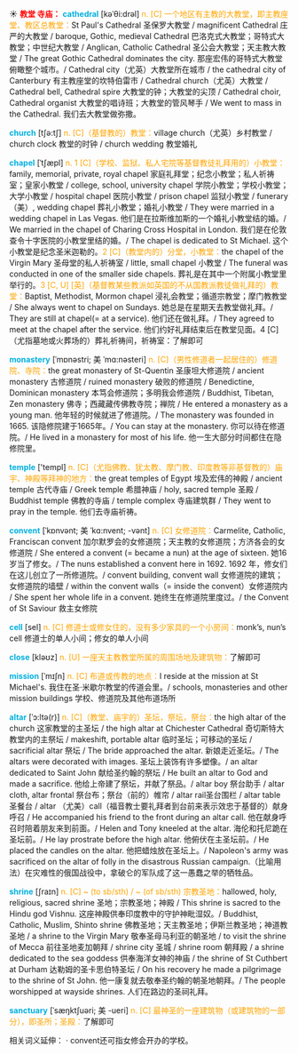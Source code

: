 ☀ <font color="red">**教堂 寺庙：**</font>
<font color="sky blue">**cathedral**</font> [kəˈθi:drəl]
<font color="orange">n. [C] 一个地区有主教的大教堂，即主教座堂、教区总教堂：</font>St Paul's Cathedral 圣保罗大教堂 / magnificent Cathedral 庄严的大教堂 / baroque, Gothic, medieval Cathedral 巴洛克式大教堂；哥特式大教堂；中世纪大教堂 / Anglican, Catholic Cathedral 圣公会大教堂；天主教大教堂 / The great Gothic Cathedral dominates the city. 那座宏伟的哥特式大教堂俯瞰整个城市。/ Cathedral city（尤英）大教堂所在城市 / the cathedral city of Canterbury 有主教座堂的坎特伯雷市 / Cathedral church（尤英）大教堂 / Cathedral bell, Cathedral spire 大教堂的钟；大教堂的尖顶 / Cathedral choir, Cathedral organist 大教堂的唱诗班；大教堂的管风琴手 / We went to mass in the Cathedral. 我们去大教堂做弥撒。

<font color="sky blue">**church**</font> [tʃə:tʃ] 
<font color="orange">n. [C]（基督教的）教堂：</font>village church（尤英）乡村教堂 / church clock 教堂的时钟 / church wedding 教堂婚礼
           
<font color="sky blue">**chapel**</font> [ˈtʃæpl]
<font color="orange">n. 1 [C]（学校、监狱、私人宅院等基督教徒礼拜用的）小教堂：</font>family, memorial, private, royal chapel 家庭礼拜堂；纪念小教堂；私人祈祷室；皇家小教堂 / college, school, university chapel 学院小教堂；学校小教堂；大学小教堂 / hospital chapel 医院小教堂 / prison chapel 监狱小教堂 / funerary（美）, wedding chapel 葬礼小教堂；婚礼小教堂 / They were married in a wedding chapel in Las Vegas. 他们是在拉斯维加斯的一个婚礼小教堂结的婚。/ We married in the chapel of Charing Cross Hospital in London. 我们是在伦敦查令十字医院的小教堂里结的婚。/ The chapel is dedicated to St Michael. 这个小教堂是纪念圣米迦勒的。<font color="orange">2 [C]（教堂内的）分堂，小教堂：</font>the chapel of the Virgin Mary 圣母堂的私人祈祷室 / little, small chapel 小教堂 / The funeral was conducted in one of the smaller side chapels. 葬礼是在其中一个附属小教堂里举行的。<font color="orange">3 [C, U] [英]（基督教某些教派如英国的不从国教派教徒做礼拜的）教堂：</font>Baptist, Methodist, Mormon chapel 浸礼会教堂；循道宗教堂；摩门教教堂 / She always went to chapel on Sundays. 她总是在星期天去教堂做礼拜。/ They are still at chapel(= at a service). 他们还在做礼拜。/ They agreed to meet at the chapel after the service. 他们约好礼拜结束后在教堂见面。4 [C]（尤指墓地或火葬场的）葬礼祈祷间，祈祷室：</font>了解即可
           
<font color="sky blue">**monastery**</font> [ˈmɒnəstri; 美 ˈmɑ:nəsteri]
<font color="orange">n. [C]（男性修道者一起居住的）修道院、寺院：</font>the great monastery of St-Quentin 圣康坦大修道院 / ancient monastery 古修道院 / ruined monastery 破败的修道院 / Benedictine, Dominican monastery 本笃会修道院；多明我会修道院 / Buddhist, Tibetan, Zen monastery 佛寺；西藏藏传佛教寺院；禅院 / He entered a monastery as a young man. 他年轻的时候就进了修道院。/ The monastery was founded in 1665. 该隐修院建于1665年。/ You can stay at the monastery. 你可以待在修道院。/ He lived in a monastery for most of his life. 他一生大部分时间都住在隐修院里。

<font color="sky blue">**temple**</font> ['templ] 
<font color="orange">n. [C]（尤指佛教、犹太教、摩门教、印度教等非基督教的）庙宇、神殿等拜神的地方：</font>the great temples of Egypt 埃及宏伟的神殿 / ancient temple 古代寺庙 / Greek temple 希腊神庙 / holy, sacred temple 圣殿 / Buddhist temple 佛教的寺庙 / temple complex 寺庙建筑群 / They went to pray in the temple. 他们去寺庙祈祷。
           
<font color="sky blue">**convent**</font> [ˈkɒnvənt; 美 ˈkɑ:nvent; -vənt]
<font color="orange">n. [C] 女修道院：</font>Carmelite, Catholic, Franciscan convent 加尔默罗会的女修道院；天主教的女修道院；方济各会的女修道院 / She entered a convent (= became a nun) at the age of sixteen. 她16岁当了修女。/ The nuns established a convent here in 1692. 1692 年，修女们在这儿创立了一所修道院。/ convent building, convent wall 女修道院的建筑；女修道院的墙壁 / within the convent walls（= inside the convent）女修道院内 / She spent her whole life in a convent. 她终生在修道院里度过。/ the Convent of St Saviour 救主女修院

<font color="sky blue">**cell**</font> [sel] 
<font color="orange">n. [C] 修道士或修女住的，没有多少家具的一个小房间：</font>monk’s, nun’s cell 修道士的单人小间；修女的单人小间

<font color="sky blue">**close**</font> [kləʊz] 
<font color="orange">n. [U] 一座天主教教堂所属的周围场地及建筑物：</font>了解即可
           
<font color="sky blue">**mission**</font> [ˈmɪʃn]
<font color="orange">n. [C] 布道或传教的地点：</font>I reside at the mission at St Michael's. 我住在圣·米歇尔教堂的传道会里。/ schools, monasteries and other mission buildings 学校、修道院及其他布道场所
           
<font color="sky blue">**altar**</font> [ˈɔ:ltə(r)]
<font color="orange">n. [C]（教堂、庙宇的）圣坛，祭坛，祭台：</font>the high altar of the church 这家教堂的主圣坛 / the high altar at Chichester Cathedral 奇切斯特大教堂内的主祭坛 / makeshift, portable altar 临时圣坛；可移动的圣坛 / sacrificial altar 祭坛 / The bride approached the altar. 新娘走近圣坛。/ The altars were decorated with images. 圣坛上装饰有许多塑像。/ an altar dedicated to Saint John 献给圣约翰的祭坛 / He built an altar to God and made a sacrifice. 他给上帝建了祭坛，并献了祭品。/ altar boy 祭台助手 / altar cloth, altar frontal 祭台布；祭台（前的）帷帘 / altar rail圣台围栏 / altar table 圣餐台 / altar （尤美）call（福音教士要礼拜者到台前来表示效忠于基督的）献身呼召 / He accompanied his friend to the front during an altar call. 他在献身呼召时陪着朋友来到前面。/ Helen and Tony kneeled at the altar. 海伦和托尼跪在圣坛前。/ He lay prostrate before the high altar. 他俯伏在主圣坛前。/ He placed the candles on the altar. 他把蜡烛放在圣坛上。/ Napoleon's army was sacrificed on the altar of folly in the disastrous Russian campaign.（比喻用法）在灾难性的俄国战役中，拿破仑的军队成了这一愚蠢之举的牺牲品。
 
<font color="sky blue">**shrine**</font> [ʃraɪn]
<font color="orange">n. [C] ~ (to sb/sth) / ~ (of sb/sth) 宗教圣地：</font>hallowed, holy, religious, sacred shrine 圣地；宗教圣地；神殿 / This shrine is sacred to the Hindu god Vishnu. 这座神殿供奉印度教中的守护神毗湿奴。/ Buddhist, Catholic, Muslim, Shinto shrine 佛教圣地；天主教圣地；伊斯兰教圣地；神道教圣地 / a shrine to the Virgin Mary 敬奉圣母马利亚的朝圣地 / to visit the shrine of Mecca 前往圣地麦加朝拜 / shrine city 圣城 / shrine room 朝拜殿 / a shrine dedicated to the sea goddess 供奉海洋女神的神庙 / the shrine of St Cuthbert at Durham 达勒姆的圣卡思伯特圣坛 / On his recovery he made a pilgrimage to the shrine of St John. 他一康复就去敬奉圣约翰的朝圣地朝拜。/ The people worshipped at wayside shrines. 人们在路边的圣祠礼拜。
           
<font color="sky blue">**sanctuary**</font> [ˈsæŋktʃuəri; 美 -ueri]
<font color="orange">n. [C] 最神圣的一座建筑物（或建筑物的一部分），即圣所；圣殿：</font>了解即可

相关词义延伸：
· convent还可指女修会开办的学校。